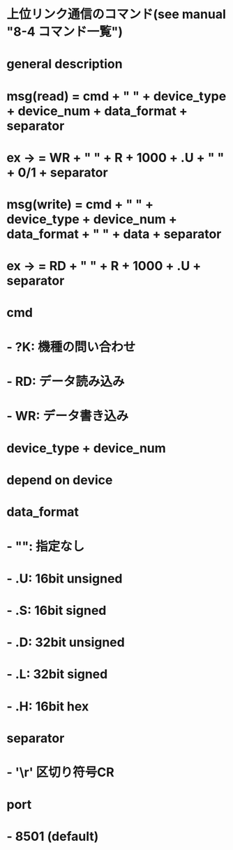 # 上位リンク通信のコマンド(see manual "8-4 コマンド一覧")

# general description
# msg(read)  = cmd + " " + device_type + device_num + data_format + separator
#  ex ->     = WR  + " " + R           + 1000       + .U          + " " + 0/1    + separator
# msg(write) = cmd + " " + device_type + device_num + data_format + " " + data   + separator
#  ex ->     = RD  + " " + R           + 1000       + .U          + separator

# cmd
# - ?K: 機種の問い合わせ
# - RD: データ読み込み
# - WR: データ書き込み

# device_type + device_num
# depend on device

# data_format
# - "": 指定なし
# - .U: 16bit unsigned
# - .S: 16bit signed
# - .D: 32bit unsigned
# - .L: 32bit signed
# - .H: 16bit hex

# separator
# - '\r'  区切り符号CR

# port
# - 8501 (default)
